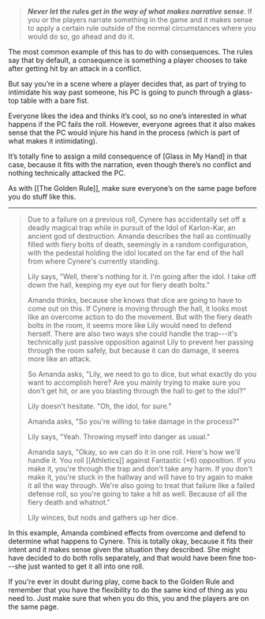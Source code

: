 > ***Never let the rules get in the way of what makes narrative sense***. If you or the players narrate something in the game and it makes sense to apply a certain rule outside of the normal circumstances where you would do so, go ahead and do it.

The most common example of this has to do with consequences. The rules say that by default, a consequence is something a player chooses to take after getting hit by an attack in a conflict.

But say you’re in a scene where a player decides that, as part of trying to intimidate his way past someone, his PC is going to punch through a glass-top table with a bare fist.

Everyone likes the idea and thinks it’s cool, so no one’s interested in what happens if the PC fails the roll. However, everyone agrees that it also makes sense that the PC would injure his hand in the process (which is part of what makes it intimidating).

It’s totally fine to assign a mild consequence of [Glass in My Hand] in that case, because it fits with the narration, even though there’s no conflict and nothing technically attacked the PC.

As with [[The Golden Rule]], make sure everyone’s on the same page before you do stuff like this.

---

> Due to a failure on a previous roll, Cynere has accidentally set off a deadly magical trap while in pursuit of the Idol of Karlon-Kar, an ancient god of destruction. Amanda describes the hall as continually filled with fiery bolts of death, seemingly in a random configuration, with the pedestal holding the idol located on the far end of the hall from where Cynere's currently standing.
>
> Lily says, "Well, there's nothing for it. I'm going after the idol. I take off down the hall, keeping my eye out for fiery death bolts."
>
> Amanda thinks, because she knows that dice are going to have to come out on this. If Cynere is moving through the hall, it looks most like an overcome action to do the movement. But with the fiery death bolts in the room, it seems more like Lily would need to defend herself. There are also two ways she could handle the trap---it's technically just passive opposition against Lily to prevent her passing through the room safely, but because it can do damage, it seems more like an attack.
>
> So Amanda asks, "Lily, we need to go to dice, but what exactly do you want to accomplish here? Are you mainly trying to make sure you don't get hit, or are you blasting through the hall to get to the idol?"
>
> Lily doesn't hesitate. "Oh, the idol, for sure."
>
> Amanda asks, "So you're willing to take damage in the process?"
>
> Lily says, "Yeah. Throwing myself into danger as usual."
>
> Amanda says, "Okay, so we can do it in one roll. Here's how we'll handle it. You roll [[Athletics]] against Fantastic (+6) opposition. If you make it, you're through the trap and don't take any harm. If you don't make it, you're stuck in the hallway and will have to try again to make it all the way through. We're also going to treat that failure like a failed defense roll, so you're going to take a hit as well. Because of all the fiery death and whatnot."
>
> Lily winces, but nods and gathers up her dice.

In this example, Amanda combined effects from overcome and defend to determine what happens to Cynere. This is totally okay, because it fits their intent and it makes sense given the situation they described. She might have decided to do both rolls separately, and that would have been fine too---she just wanted to get it all into one roll.

If you're ever in doubt during play, come back to the Golden Rule and remember that you have the flexibility to do the same kind of thing as you need to. Just make sure that when you do this, you and the players are on the same page.

